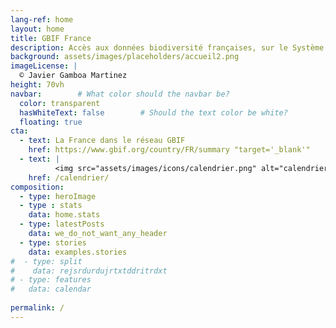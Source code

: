 ```yaml
---
lang-ref: home
layout: home
title: GBIF France
description: Accès aux données biodiversité françaises, sur le Système Mondial d’Information sur la Biodiversité (GBIF)
background: assets/images/placeholders/accueil2.png
imageLicense: |
  © Javier Gamboa Martinez
height: 70vh
navbar:        # What color should the navbar be?
  color: transparent
  hasWhiteText: false        # Should the text color be white?
  floating: true
cta:
  - text: La France dans le réseau GBIF
    href: https://www.gbif.org/country/FR/summary "target='_blank'"
  - text: |
          <img src="assets/images/icons/calendrier.png" alt="calendrier" style="height: 40px;"/>
    href: /calendrier/
composition:
  - type: heroImage
  - type : stats
    data: home.stats
  - type: latestPosts
    data: we_do_not_want_any_header
  - type: stories
    data: examples.stories
#  - type: split
#    data: rejsrdurdujrtxtddritrdxt
# - type: features
#   data: calendar
  
permalink: /
---
```

